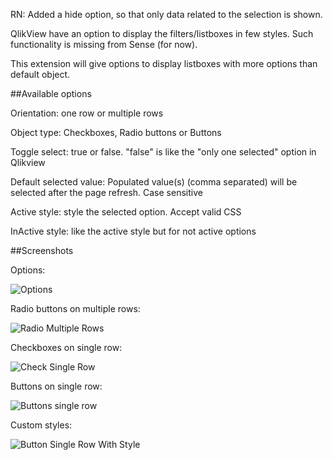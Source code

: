 RN: Added a hide option, so that only data related to the selection is shown.


QlikView have an option to display the filters/listboxes in few styles. Such functionality is missing from Sense (for now).

This extension will give options to display listboxes with more options than default object.

##Available options

Orientation: one row or multiple rows

Object type: Checkboxes, Radio buttons or Buttons

Toggle select: true or false. "false" is like the "only one selected" option in Qlikview

Default selected value: Populated value(s) (comma separated) will be selected after the page refresh. Case sensitive

Active style: style the selected option. Accept valid CSS

InActive style: like the active style but for not active options

##Screenshots

Options:

![Options](https://github.com/countnazgul/Qlik-Sense-Styled-Lists-Extension/blob/master/screenshots/options.png)

Radio buttons on multiple rows:

![Radio Multiple Rows](https://github.com/countnazgul/Qlik-Sense-Styled-Lists-Extension/blob/master/screenshots/radio-multiple-rows.png)

Checkboxes on single row:

![Check Single Row](https://github.com/countnazgul/Qlik-Sense-Styled-Lists-Extension/blob/master/screenshots/check-single-row.png)

Buttons on single row:

![Buttons single row](https://github.com/countnazgul/Qlik-Sense-Styled-Lists-Extension/blob/master/screenshots/button-single-row.png)

Custom styles:

![Button Single Row With Style](https://github.com/countnazgul/Qlik-Sense-Styled-Lists-Extension/blob/master/screenshots/button-single-row_with_style.png)
